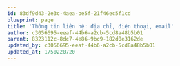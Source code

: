 ```yaml
---
id: 83df9d43-2e3c-4aea-be5f-21f46ec5f1cd
blueprint: page
title: 'Thông tin liên hệ: địa chỉ, điện thoại, email'
author: c3056695-eeaf-44b6-a2cb-5cd8a48b5b01
parent: 8323112c-8dc7-4e86-9bc9-182d0e3162de
updated_by: c3056695-eeaf-44b6-a2cb-5cd8a48b5b01
updated_at: 1750220720
---
```

